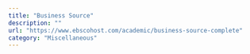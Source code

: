 ```yaml
---
title: "Business Source"
description: ""
url: "https://www.ebscohost.com/academic/business-source-complete"
category: "Miscellaneous"
---
```

